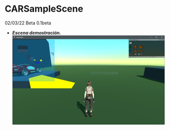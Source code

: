 # CARSampleScene
02/03/22 Beta 0.1beta
- _**Escena demostración.**_
![)](https://github.com/vicotux1/CARSampleScene/blob/39a986bc4c0161553176d2561fb03d36c55a6e8a/capturas/Captura3.PNG)
 
